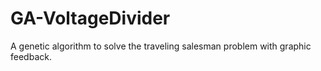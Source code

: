 # GA-VoltageDivider

A genetic algorithm to solve the traveling salesman problem with graphic feedback.
